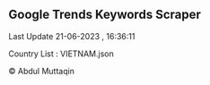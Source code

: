 

## Google Trends Keywords Scraper 
 
Last Update 21-06-2023 , 16:36:11

Country List :
VIETNAM.json



© Abdul Muttaqin 
